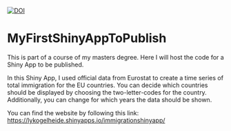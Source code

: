 

[![DOI](https://zenodo.org/badge/919104799.svg)](https://doi.org/10.5281/zenodo.14731505)



# MyFirstShinyAppToPublish
This is part of a course of my masters degree. Here I will host the code for a Shiny App to be published.

In this Shiny App, I used official data from Eurostat to create a time series of total immigration for the EU countries. You can decide which countries should be displayed by choosing the two-letter-codes for the country. Additionally, you can change for which years the data should be shown.

You can find the website by following this link:
https://lykogelheide.shinyapps.io/immigrationshinyapp/
